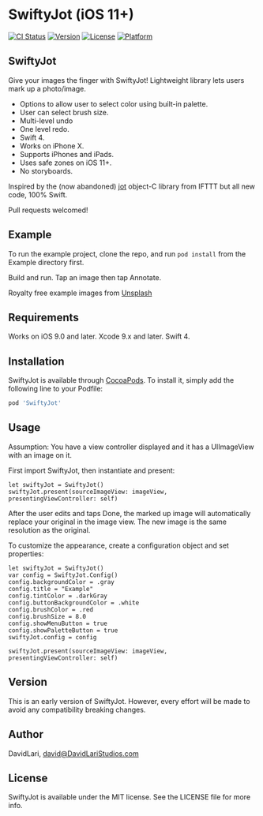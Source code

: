 # SwiftyJot (iOS 11+)

[![CI Status](http://img.shields.io/travis/DavidLari/SwiftyJot.svg?style=flat)](https://travis-ci.org/DavidLari/SwiftyJot)
[![Version](https://img.shields.io/cocoapods/v/SwiftyJot.svg?style=flat)](http://cocoapods.org/pods/SwiftyJot)
[![License](https://img.shields.io/cocoapods/l/SwiftyJot.svg?style=flat)](http://cocoapods.org/pods/SwiftyJot)
[![Platform](https://img.shields.io/cocoapods/p/SwiftyJot.svg?style=flat)](http://cocoapods.org/pods/SwiftyJot)

## SwiftyJot

Give your images the finger with SwiftyJot! Lightweight library lets users mark up a photo/image.

- Options to allow user to select color using built-in palette.
- User can select brush size.
- Multi-level undo
- One level redo.
- Swift 4.
- Works on iPhone X.
- Supports iPhones and iPads.
- Uses safe zones on iOS 11+.
- No storyboards.

Inspired by the (now abandoned) [jot](https://github.com/IFTTT/jot) object-C library from IFTTT but all new code, 100% Swift.

Pull requests welcomed!

## Example

To run the example project, clone the repo, and run `pod install` from the Example directory first.

Build and run. Tap an image then tap Annotate.

Royalty free example images from [Unsplash](https://unsplash.com)

## Requirements

Works on iOS 9.0 and later. Xcode 9.x and later. Swift 4.

## Installation

SwiftyJot is available through [CocoaPods](http://cocoapods.org). To install
it, simply add the following line to your Podfile:

```ruby
pod 'SwiftyJot'
```

## Usage

Assumption: You have a view controller displayed and it has a UIImageView with an image on it.

First import SwiftyJot, then instantiate and present:

```
let swiftyJot = SwiftyJot()
swiftyJot.present(sourceImageView: imageView, presentingViewController: self)
```

After the user edits and taps Done, the marked up image will automatically replace your original in the image view.
The new image is the same resolution as the original.

To customize the appearance, create a configuration object and set properties:

```
let swiftyJot = SwiftyJot()
var config = SwiftyJot.Config()
config.backgroundColor = .gray
config.title = "Example"
config.tintColor = .darkGray
config.buttonBackgroundColor = .white
config.brushColor = .red
config.brushSize = 8.0
config.showMenuButton = true
config.showPaletteButton = true
swiftyJot.config = config

swiftyJot.present(sourceImageView: imageView, presentingViewController: self)
```

## Version

This is an early version of SwiftyJot. However, every effort will be made to avoid any compatibility breaking changes.

## Author

DavidLari, david@DavidLariStudios.com

## License

SwiftyJot is available under the MIT license. See the LICENSE file for more info.

